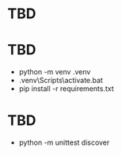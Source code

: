 # TBD

# TBD
- python -m venv .venv
- .venv\Scripts\activate.bat
- pip install -r requirements.txt

# TBD
- python -m unittest discover
